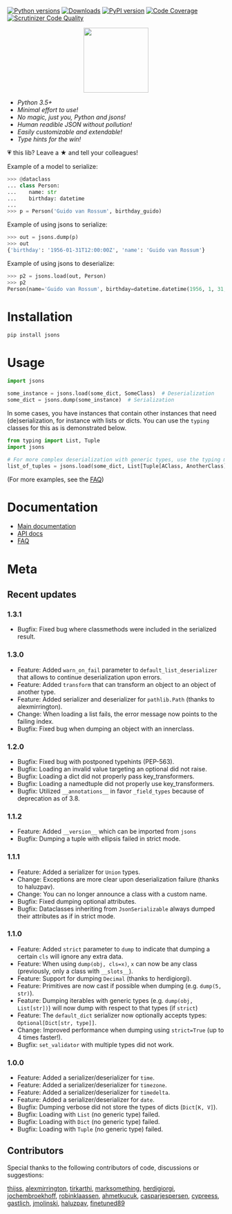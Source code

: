 [![Python versions](https://img.shields.io/pypi/pyversions/jsons.svg)](https://img.shields.io/pypi/pyversions/jsons.svg)
[![Downloads](https://pepy.tech/badge/jsons)](https://pepy.tech/project/jsons)
[![PyPI version](https://badge.fury.io/py/jsons.svg)](https://badge.fury.io/py/jsons)
[![Code Coverage](https://codecov.io/gh/ramonhagenaars/jsons/branch/master/graph/badge.svg)](https://codecov.io/gh/ramonhagenaars/jsons)
[![Scrutinizer Code Quality](https://scrutinizer-ci.com/g/ramonhagenaars/jsons/badges/quality-score.png?b=master)](https://scrutinizer-ci.com/g/ramonhagenaars/jsons/?branch=master)


<p align='center'>
  <a href='https://jsons.readthedocs.io/en/latest/'>
    <img width='150' src='https://github.com/ramonhagenaars/jsons/raw/master/resources/jsons-logo.svg?sanitize=true' />
  </a> 
</p>

  - *Python 3.5+*
  - *Minimal effort to use\!*
  - *No magic, just you, Python and jsons\!*
  - *Human readible JSON without pollution\!*
  - *Easily customizable and extendable\!*
  - *Type hints for the win\!*

💗 this lib? Leave a ★ and tell your colleagues!

Example of a model to serialize:

```python
>>> @dataclass
... class Person:
...    name: str
...    birthday: datetime
...
>>> p = Person('Guido van Rossum', birthday_guido)
```

Example of using jsons to serialize:

```python
>>> out = jsons.dump(p)
>>> out
{'birthday': '1956-01-31T12:00:00Z', 'name': 'Guido van Rossum'}
```

Example of using jsons to deserialize:

```python
>>> p2 = jsons.load(out, Person)
>>> p2
Person(name='Guido van Rossum', birthday=datetime.datetime(1956, 1, 31, 12, 0, tzinfo=datetime.timezone.utc))
```

# Installation

    pip install jsons

# Usage

```python
import jsons

some_instance = jsons.load(some_dict, SomeClass)  # Deserialization
some_dict = jsons.dump(some_instance)  # Serialization
```

In some cases, you have instances that contain other instances that need (de)serialization, for instance with lists or dicts. You can use the
`typing` classes for this as is demonstrated below.

```python
from typing import List, Tuple
import jsons

# For more complex deserialization with generic types, use the typing module
list_of_tuples = jsons.load(some_dict, List[Tuple[AClass, AnotherClass]])
```

(For more examples, see the
[FAQ](https://jsons.readthedocs.io/en/latest/faq.html))

# Documentation 

  - [Main documentation](https://jsons.readthedocs.io/en/latest/)
  - [API docs](https://jsons.readthedocs.io/en/latest/api.html)
  - [FAQ](https://jsons.readthedocs.io/en/latest/faq.html)

# Meta

## Recent updates

### 1.3.1

- Bugfix: Fixed bug where classmethods were included in the serialized result.

### 1.3.0

- Feature: Added `warn_on_fail` parameter to `default_list_deserializer` that allows to continue deserialization upon errors.
- Feature: Added `transform` that can transform an object to an object of another type.
- Feature: Added serializer and deserializer for `pathlib.Path` (thanks to alexmirrington).
- Change: When loading a list fails, the error message now points to the failing index.
- Bugfix: Fixed bug when dumping an object with an innerclass. 

### 1.2.0

- Bugfix: Fixed bug with postponed typehints (PEP-563).
- Bugfix: Loading an invalid value targeting an optional did not raise.
- Bugfix: Loading a dict did not properly pass key_transformers.
- Bugfix: Loading a namedtuple did not properly use key_transformers.
- Bugfix: Utilized `__annotations__` in favor `_field_types` because of deprecation as of 3.8.

### 1.1.2

- Feature: Added `__version__` which can be imported from `jsons`
- Bugfix: Dumping a tuple with ellipsis failed in strict mode.

### 1.1.1

  - Feature: Added a serializer for ``Union`` types.
  - Change: Exceptions are more clear upon deserialization failure (thanks to haluzpav).
  - Change: You can no longer announce a class with a custom name.
  - Bugfix: Fixed dumping optional attributes.
  - Bugfix: Dataclasses inheriting from ``JsonSerializable`` always dumped their attributes as if in strict mode. 

### 1.1.0

  - Feature: Added ``strict`` parameter to ``dump`` to indicate that dumping a certain ``cls`` will ignore any extra data.
  - Feature: When using ``dump(obj, cls=x)``, ``x`` can now be any class (previously, only a class with ``__slots__``).
  - Feature: Support for dumping ``Decimal`` (thanks to herdigiorgi).
  - Feature: Primitives are now cast if possible when dumping (e.g. ``dump(5, str)``).
  - Feature: Dumping iterables with generic types (e.g. ``dump(obj, List[str])``) will now dump with respect to that types (if ``strict``)
  - Feature: The ``default_dict`` serializer now optionally accepts types: ``Optional[Dict[str, type]]``.
  - Change: Improved performance when dumping using ``strict=True`` (up to 4 times faster!).
  - Bugfix: ``set_validator`` with multiple types did not work.

### 1.0.0

  - Feature: Added a serializer/deserializer for `time`.
  - Feature: Added a serializer/deserializer for `timezone`.
  - Feature: Added a serializer/deserializer for `timedelta`.
  - Feature: Added a serializer/deserializer for `date`.
  - Bugfix: Dumping verbose did not store the types of dicts (`Dict[K,
    V]`).
  - Bugfix: Loading with `List` (no generic type) failed.
  - Bugfix: Loading with `Dict` (no generic type) failed.
  - Bugfix: Loading with `Tuple` (no generic type) failed.
  

## Contributors

Special thanks to the following contributors of code, discussions or
suggestions:

[thijss](https://github.com/Thijss),
[alexmirrington](https://github.com/alexmirrington),
[tirkarthi](https://github.com/tirkarthi), 
[marksomething](https://github.com/marksomething), 
[herdigiorgi](https://github.com/herdigiorgi), 
[jochembroekhoff](https://github.com/jochembroekhoff), 
[robinklaassen](https://github.com/robinklaassen), 
[ahmetkucuk](https://github.com/ahmetkucuk), 
[casparjespersen](https://github.com/casparjespersen), 
[cypreess](https://github.com/cypreess), 
[gastlich](https://github.com/gastlich), 
[jmolinski](https://github.com/jmolinski), 
[haluzpav](https://github.com/haluzpav), 
[finetuned89](https://github.com/finetuned89)
